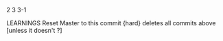 2
3
3-1





LEARNINGS 
Reset Master to this commit {hard} deletes all commits above [unless it doesn't ?]
